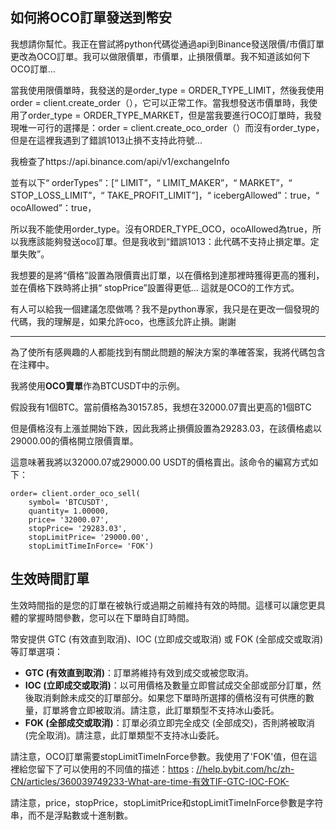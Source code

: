 ## 如何將OCO訂單發送到幣安



我想請你幫忙。我正在嘗試將python代碼從通過api到Binance發送限價/市價訂單更改為OCO訂單。我可以做限價單，市價單，止損限價單。我不知道該如何下OCO訂單...

當我使用限價單時，我發送的是order_type = ORDER_TYPE_LIMIT，然後我使用order = client.create_order（），它可以正常工作。當我想發送市價單時，我使用了order_type = ORDER_TYPE_MARKET，但是當我要進行OCO訂單時，我發現唯一可行的選擇是：order = client.create_oco_order（）而沒有order_type，但是在這裡我遇到了錯誤1013止損不支持此符號...

我檢查了https://api.binance.com/api/v1/exchangeInfo

並有以下“ orderTypes”：[“ LIMIT”，“ LIMIT_MAKER”，“ MARKET”，“ STOP_LOSS_LIMIT”，“ TAKE_PROFIT_LIMIT”]，“ icebergAllowed”：true，“ ocoAllowed”：true，

所以我不能使用order_type。沒有ORDER_TYPE_OCO，ocoAllowed為true，所以我應該能夠發送oco訂單。但是我收到“錯誤1013：此代碼不支持止損定單。定單失敗”。

我想要的是將“價格”設置為限價賣出訂單，以在價格到達那裡時獲得更高的獲利，並在價格下跌時將止損“ stopPrice”設置得更低... 這就是OCO的工作方式。

有人可以給我一個建議怎麼做嗎？我不是python專家，我只是在更改一個發現的代碼，我的理解是，如果允許oco，也應該允許止損。謝謝

---



為了使所有感興趣的人都能找到有關此問題的解決方案的準確答案，我將代碼包含在注釋中。

我將使用**OCO賣單**作為BTCUSDT中的示例。

假設我有1個BTC。當前價格為30157.85，我想在32000.07賣出更高的1個BTC

但是價格沒有上漲並開始下跌，因此我將止損價設置為29283.03，在該價格處以29000.00的價格開立限價賣單。

這意味著我將以32000.07或29000.00 USDT的價格賣出。該命令的編寫方式如下：

```
order= client.order_oco_sell(
    symbol= 'BTCUSDT',                                            
    quantity= 1.00000,                                            
    price= '32000.07',                                            
    stopPrice= '29283.03',                                            
    stopLimitPrice= '29000.00',                                            
    stopLimitTimeInForce= 'FOK')
```



## **生效時間訂單**

生效時間指的是您的訂單在被執行或過期之前維持有效的時間。這樣可以讓您更具體的掌握時間參數，您可以在下單時自訂時間。

幣安提供 GTC (有效直到取消)、IOC (立即成交或取消) 或 FOK (全部成交或取消) 等訂單選項：

- **GTC (有效直到取消)**：訂單將維持有效到成交或被您取消。
- **IOC (立即成交或取消)**：以可用價格及數量立即嘗試成交全部或部分訂單，然後取消剩餘未成交的訂單部分。如果您下單時所選擇的價格沒有可供應的數量，訂單將會立即被取消。請注意，此訂單類型不支持冰山委託。
- **FOK (全部成交或取消)**：訂單必須立即完全成交 (全部成交)，否則將被取消 (完全取消)。請注意，此訂單類型不支持冰山委託。



請注意，OCO訂單需要stopLimitTimeInForce參數。我使用了'FOK'值，但在這裡給您留下了可以使用的不同值的描述：[https](https://help.bybit.com/hc/en-us/articles/360039749233-What-are-time-in-force-TIF-GTC-IOC-FOK-) : [//help.bybit.com/hc/zh-CN/articles/360039749233-What-are-time-有效TIF-GTC-IOC-FOK-](https://help.bybit.com/hc/en-us/articles/360039749233-What-are-time-in-force-TIF-GTC-IOC-FOK-)

請注意，price，stopPrice，stopLimitPrice和stopLimitTimeInForce參數是字符串，而不是浮點數或十進制數。